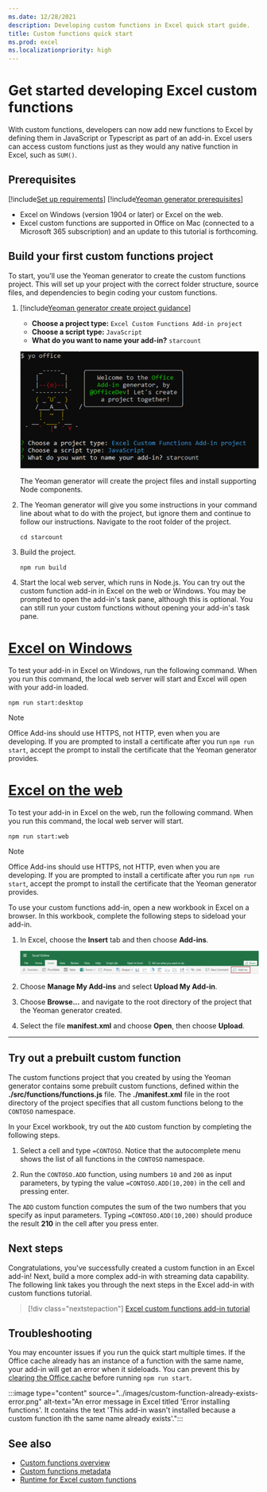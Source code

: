 ```yaml
---
ms.date: 12/28/2021
description: Developing custom functions in Excel quick start guide.
title: Custom functions quick start
ms.prod: excel
ms.localizationpriority: high
---
```


# Get started developing Excel custom functions

With custom functions, developers can now add new functions to Excel by defining them in JavaScript or Typescript as part of an add-in. Excel users can access custom functions just as they would any native function in Excel, such as `SUM()`.

## Prerequisites

[!include[Set up requirements](../includes/set-up-dev-environment-beforehand.md)]
[!include[Yeoman generator prerequisites](../includes/quickstart-yo-prerequisites.md)]

- Excel on Windows (version 1904 or later) or Excel on the web.
- Excel custom functions are supported in Office on Mac (connected to a Microsoft 365 subscription) and an update to this tutorial is forthcoming.

## Build your first custom functions project

To start, you'll use the Yeoman generator to create the custom functions project. This will set up your project with the correct folder structure, source files, and dependencies to begin coding your custom functions.

1. [!include[Yeoman generator create project guidance](../includes/yo-office-command-guidance.md)]

    - **Choose a project type:** `Excel Custom Functions Add-in project`
    - **Choose a script type:** `JavaScript`
    - **What do you want to name your add-in?** `starcount`

    ![Screenshot of the Yeoman Office Add-in generator command line interface prompts for custom functions projects.](../images/starcountPrompt.png)

    The Yeoman generator will create the project files and install supporting Node components.

1. The Yeoman generator will give you some instructions in your command line about what to do with the project, but ignore them and continue to follow our instructions. Navigate to the root folder of the project.

    ```command&nbsp;line
    cd starcount
    ```

1. Build the project.

    ```command&nbsp;line
    npm run build
    ```

1. Start the local web server, which runs in Node.js. You can try out the custom function add-in in Excel on the web or Windows. You may be prompted to open the add-in's task pane, although this is optional. You can still run your custom functions without opening your add-in's task pane.

# [Excel on Windows](#tab/excel-windows)

To test your add-in in Excel on Windows, run the following command. When you run this command, the local web server will start and Excel will open with your add-in loaded.

```command&nbsp;line
npm run start:desktop
```

> [!NOTE]
> Office Add-ins should use HTTPS, not HTTP, even when you are developing. If you are prompted to install a certificate after you run `npm run start`, accept the prompt to install the certificate that the Yeoman generator provides.
    
# [Excel on the web](#tab/excel-online)

To test your add-in in Excel on the web, run the following command. When you run this command, the local web server will start.

```command&nbsp;line
npm run start:web
```

> [!NOTE]
> Office Add-ins should use HTTPS, not HTTP, even when you are developing. If you are prompted to install a certificate after you run `npm run start`, accept the prompt to install the certificate that the Yeoman generator provides.

To use your custom functions add-in, open a new workbook in Excel on a browser. In this workbook, complete the following steps to sideload your add-in.

1. In Excel, choose the **Insert** tab and then choose **Add-ins**.

   ![Screenshot of the Insert ribbon in Excel on the web, with the My Add-ins button highlighted.](../images/excel-cf-online-register-add-in-1.png)

1. Choose **Manage My Add-ins** and select **Upload My Add-in**.

1. Choose **Browse...** and navigate to the root directory of the project that the Yeoman generator created.

1. Select the file **manifest.xml** and choose **Open**, then choose **Upload**.

---

## Try out a prebuilt custom function

The custom functions project that you created by using the Yeoman generator contains some prebuilt custom functions, defined within the **./src/functions/functions.js** file. The **./manifest.xml** file in the root directory of the project specifies that all custom functions belong to the `CONTOSO` namespace.

In your Excel workbook, try out the `ADD` custom function by completing the following steps.

1. Select a cell and type `=CONTOSO`. Notice that the autocomplete menu shows the list of all functions in the `CONTOSO` namespace.

1. Run the `CONTOSO.ADD` function, using numbers `10` and `200` as input parameters, by typing the value `=CONTOSO.ADD(10,200)` in the cell and pressing enter.

The `ADD` custom function computes the sum of the two numbers that you specify as input parameters. Typing `=CONTOSO.ADD(10,200)` should produce the result **210** in the cell after you press enter.

## Next steps

Congratulations, you've successfully created a custom function in an Excel add-in! Next, build a more complex add-in with streaming data capability. The following link takes you through the next steps in the Excel add-in with custom functions tutorial.

> [!div class="nextstepaction"]
> [Excel custom functions add-in tutorial](../tutorials/excel-tutorial-create-custom-functions.md#create-a-custom-function-that-requests-data-from-the-web)

## Troubleshooting

You may encounter issues if you run the quick start multiple times. If the Office cache already has an instance of a function with the same name, your add-in will get an error when it sideloads. You can prevent this by [clearing the Office cache](../testing/clear-cache.md) before running `npm run start`.

:::image type="content" source="../images/custom-function-already-exists-error.png" alt-text="An error message in Excel titled 'Error installing functions'. It contains the text 'This add-in wasn't installed because a custom function ith the same name already exists'.":::

## See also

- [Custom functions overview](../excel/custom-functions-overview.md)
- [Custom functions metadata](../excel/custom-functions-json.md)
- [Runtime for Excel custom functions](../excel/custom-functions-runtime.md)
